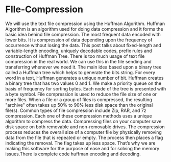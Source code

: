 # FIle-Compression
We will use the text file compression using the Huffman Algorithm. Huffman Algorithm is an algorithm used for doing data compression and it forms the basic idea behind file compression. The most frequent data encoded with lower bits. It is compression of data depending upon the frequency of occurrence without losing the data. This post talks about fixed-length and variable-length encoding, uniquely decodable codes, prefix rules and construction of Huffman Tree. There is too much usage of text file compression in the real world. We can use this in the file sending and transferring whenever we need it. The main idea based upon a binary tree called a Huffman tree which helps to generate the bits string. For every word in a text, Huffman generates a unique number of bit. Huffman creates a binary tree that has two values 0 and 1. We make a priority queue on the basis of frequency for sorting bytes. Each node of the tree is presented with a byte symbol. File compression is used to reduce the file size of one or more files. When a file or a group of files is compressed, the resulting "archive" often takes up 50% to 90% less disk space than the original file(s). Common types of file compression include Zip, RAR, and 7z compression. Each one of these compression methods uses a unique algorithm to compress the data. Compressing files on your computer save disk space on both removable and non-removable drives. The compression process reduces the overall size of a computer file by physically removing data from the file that is repeated or empty. The process then places a flag indicating the removal. The flag takes up less space. That’s why we are making this software for the purpose of ease and for solving the memory issues.There is complete code huffman encoding and decoding.
